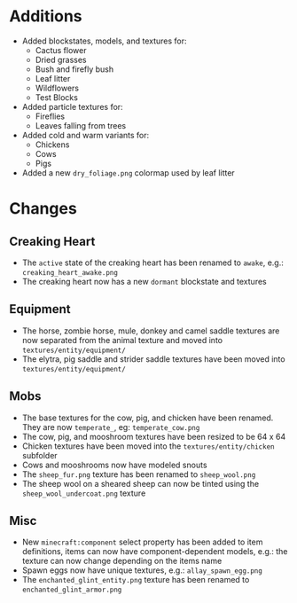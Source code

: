 # Additions
- Added blockstates, models, and textures for:
  - Cactus flower
  - Dried grasses
  - Bush and firefly bush
  - Leaf litter
  - Wildflowers
  - Test Blocks
- Added particle textures for:
  - Fireflies
  - Leaves falling from trees
- Added cold and warm variants for:
  - Chickens
  - Cows
  - Pigs
- Added a new `dry_foliage.png` colormap used by leaf litter

# Changes
## Creaking Heart
- The `active` state of the creaking heart has been renamed to `awake`, e.g.: `creaking_heart_awake.png`
- The creaking heart now has a new `dormant` blockstate and textures
## Equipment
- The horse, zombie horse, mule, donkey and camel saddle textures are now separated from the animal texture and moved into `textures/entity/equipment/`
- The elytra, pig saddle and strider saddle textures have been moved into `textures/entity/equipment/`
## Mobs
- The base textures for the cow, pig, and chicken have been renamed. They are now `temperate_`, eg: `temperate_cow.png`
- The cow, pig, and mooshroom textures have been resized to be 64 x 64
- Chicken textures have been moved into the `textures/entity/chicken` subfolder
- Cows and mooshrooms now have modeled snouts
- The `sheep_fur.png` texture has been renamed to `sheep_wool.png`
- The sheep wool on a sheared sheep can now be tinted using the `sheep_wool_undercoat.png` texture
## Misc
- New `minecraft:component` select property has been added to item definitions, items can now have component-dependent models, e.g.: the texture can now change depending on the items name
- Spawn eggs now have unique textures, e.g.: `allay_spawn_egg.png`
- The `enchanted_glint_entity.png` texture has been renamed to `enchanted_glint_armor.png`
